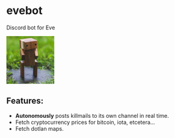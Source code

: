 # evebot
Discord bot for Eve

![logo](https://github.com/admica/evebot/blob/master/images/logo.jpg)

## Features:
* **Autonomously** posts killmails to its own channel in real time.
* Fetch cryptocurrency prices for bitcoin, iota, etcetera...
* Fetch dotlan maps.

